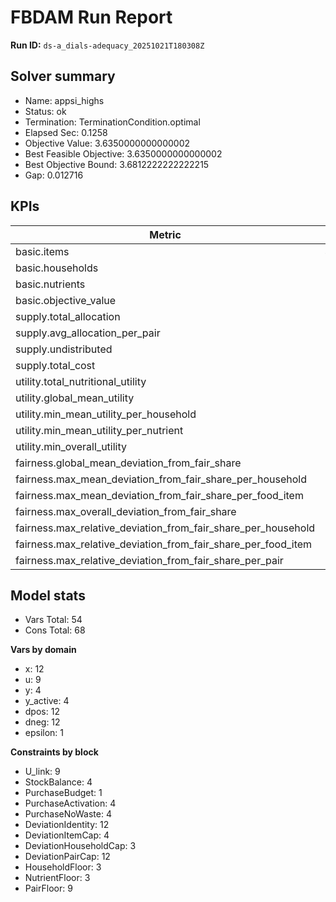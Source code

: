# FBDAM Run Report

**Run ID:** `ds-a_dials-adequacy_20251021T180308Z`

## Solver summary
- Name: appsi_highs
- Status: ok
- Termination: TerminationCondition.optimal
- Elapsed Sec: 0.1258
- Objective Value: 3.6350000000000002
- Best Feasible Objective: 3.6350000000000002
- Best Objective Bound: 3.6812222222222215
- Gap: 0.012716

## KPIs
| Metric | Value |
|---|---|
| basic.items | 4.0 |
| basic.households | 3.0 |
| basic.nutrients | 3.0 |
| basic.objective_value | 3.635 |
| supply.total_allocation | 61.0 |
| supply.avg_allocation_per_pair | 20.33333 |
| supply.undistributed | 0.0 |
| supply.total_cost | 9.9 |
| utility.total_nutritional_utility | 3.635 |
| utility.global_mean_utility | 0.40389 |
| utility.min_mean_utility_per_household | 0.3635 |
| utility.min_mean_utility_per_nutrient | 0.3635 |
| utility.min_overall_utility | 0.3635 |
| fairness.global_mean_deviation_from_fair_share | 0.2963 |
| fairness.max_mean_deviation_from_fair_share_per_household | 0.38889 |
| fairness.max_mean_deviation_from_fair_share_per_food_item | 0.44444 |
| fairness.max_overall_deviation_from_fair_share | 0.66667 |
| fairness.max_relative_deviation_from_fair_share_per_household | 0.19672 |
| fairness.max_relative_deviation_from_fair_share_per_food_item | 0.02186 |
| fairness.max_relative_deviation_from_fair_share_per_pair | 0.28571 |

## Model stats
- Vars Total: 54
- Cons Total: 68

**Vars by domain**
- x: 12
- u: 9
- y: 4
- y_active: 4
- dpos: 12
- dneg: 12
- epsilon: 1

**Constraints by block**
- U_link: 9
- StockBalance: 4
- PurchaseBudget: 1
- PurchaseActivation: 4
- PurchaseNoWaste: 4
- DeviationIdentity: 12
- DeviationItemCap: 4
- DeviationHouseholdCap: 3
- DeviationPairCap: 12
- HouseholdFloor: 3
- NutrientFloor: 3
- PairFloor: 9
